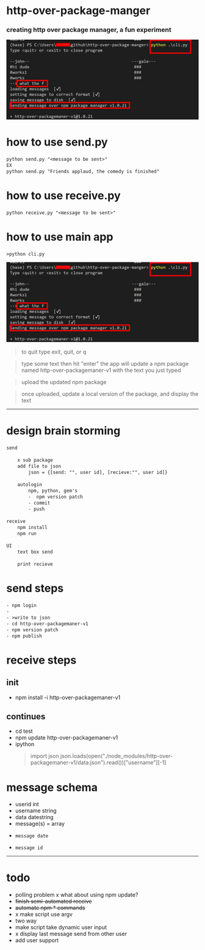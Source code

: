 # http-over-package-manger
### creating http over package manager, a fun experiment

![Screenshot_2](/assets/Screenshot_2.jpg)


# how to use send.py
```
python send.py "<message to be sent>"
EX
python send.py "Friends applaud, the comedy is finished"
```

# how to use receive.py
```
python receive.py "<message to be sent>"
```

# how to use main app
```
>python cli.py
```
![Screenshot_2](/assets/Screenshot_2.jpg)

> to quit type exit, quit, or q


> type some text then hit "enter"
> the app will update a npm package named 
> http-over-packagemaner-v1 with the text you just typed

> upload the updated npm package

> once uploaded, update a local version of the package, and display the text



---------
# design brain storming
```
send 

    x sub package
    add file to json
        json = {[send: "", user id], [recieve:"", user id]}

    autologin
        npm, python, gem's
        -  npm version patch 
        - commit
        - push

receive
    npm install 
    npm run 

UI
    text box send

    print recieve
```

# send steps
```
- npm login
- 
- >write to json
- cd http-over-packagemaner-v1
- npm version patch 
- npm publish
```

# receive steps
## init
- npm install -i  http-over-packagemaner-v1
## continues
- cd test
- npm update http-over-packagemaner-v1
- ipython 
    > import json
    > json.loads(open("./node_modules/http-over-packagemaner-v1/data.json").read())["username"][-1]



# message schema

- userid int
- username string
- data datestring
- message(s) = array
-     message date
-     message id

---------

# todo
- polling problem
        x what about using npm update?
- ~~finish semi-automated receive~~
- ~~automate npm * commands~~
- x make script use argv
- two way
-   make script take dynamic user input
-  x display last message send from other user
- add user support

